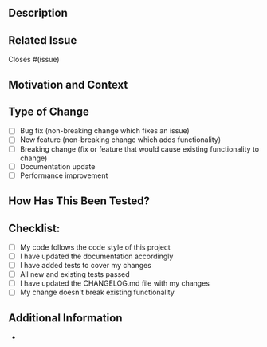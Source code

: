 ## Description

<!--- Describe your changes in detail -->

## Related Issue

<!--- If fixing a bug, there should be an issue describing it with steps to reproduce -->
<!--- Please link to the issue here: -->

Closes #(issue)

## Motivation and Context

<!--- Why is this change required? What problem does it solve? -->
<!--- If it adds a new feature, describe the use case for the feature -->

## Type of Change

<!--- What types of changes does your code introduce? Put an `x` in all the boxes that apply: -->

- [ ] Bug fix (non-breaking change which fixes an issue)
- [ ] New feature (non-breaking change which adds functionality)
- [ ] Breaking change (fix or feature that would cause existing functionality to change)
- [ ] Documentation update
- [ ] Performance improvement

## How Has This Been Tested?

<!--- Please describe in detail how you tested your changes. -->
<!--- Include details of your testing environment, and the tests you ran to -->
<!--- see how your change affects other areas of the code, etc. -->

## Checklist:

<!--- Go over all the following points, and put an `x` in all the boxes that apply. -->

- [ ] My code follows the code style of this project
- [ ] I have updated the documentation accordingly
- [ ] I have added tests to cover my changes
- [ ] All new and existing tests passed
- [ ] I have updated the CHANGELOG.md file with my changes
- [ ] My change doesn't break existing functionality

## Additional Information

<!--- Any additional information that would be helpful for reviewers -->

-
